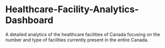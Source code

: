 # Healthcare-Facility-Analytics-Dashboard
A detailed analytics of the healthcare facilities of Canada focusing on the number and type of facilities currently present in the entire Canada.
